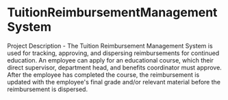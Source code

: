 # TuitionReimbursementManagementSystem
Project Description - The Tuition Reimbursement Management System is used for tracking, approving, and dispersing reimbursements for continued education. An employee can apply for an educational course, which their direct supervisor, department head, and benefits coordinator must approve. After the employee has completed the course, the reimbursement is updated with the employee's final grade and/or relevant material before the reimbursement is dispersed.

